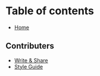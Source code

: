 # Table of contents

* [Home](README.md)

## Contributers

* [Write & Share](contributers/write-and-share.md)
* [Style Guide](contributers/style-guide.md)
